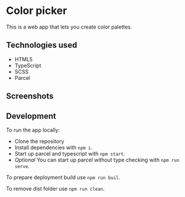 # Color picker
This is a web app that lets you create color palettes.

## Technologies used
- HTML5
- TypeScript
- SCSS
- Parcel

## Screenshots
<!-- ![Screenshot](name.png?raw=true) -->

## Development
To run the app locally:
- Clone the repository
- Install dependencies with `npm i`.
- Start up parcel and typescript with `npm start`. 
- *Optional* You can start up parcel without type checking with `npm run serve`.

To prepare deployment build use `npm run buil`.

To remove dist folder use `npm run clean`.
